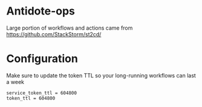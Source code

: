 # Antidote-ops

Large portion of workflows and actions came from https://github.com/StackStorm/st2cd/

# Configuration

Make sure to update the token TTL so your long-running workflows can last a week

```
service_token_ttl = 604800
token_ttl = 604800
```

